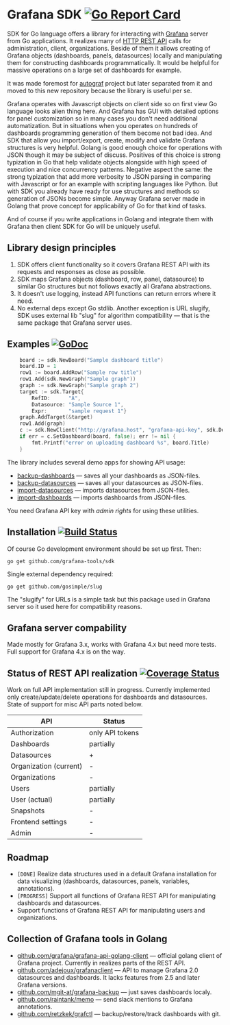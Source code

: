 <!--*- mode:markdown;mode:orgtbl -*-->

# Grafana SDK [![Go Report Card](https://goreportcard.com/badge/github.com/grafana-tools/sdk)](https://goreportcard.com/report/github.com/grafana-tools/sdk)

SDK for Go language offers a library for interacting with
[Grafana](http://grafana.org) server from Go applications.  It
realizes many of
[HTTP REST API](http://docs.grafana.org/reference/http_api) calls for
administration, client, organizations. Beside of them it allows
creating of Grafana objects (dashboards, panels, datasources) locally
and manipulating them for constructing dashboards programmatically.
It would be helpful for massive operations on a large set of
dashboards for example.

It was made foremost for
[autograf](https://github.com/grafana-tools/autograf) project but
later separated from it and moved to this new repository because the
library is useful per se.

Grafana operates with Javascript objects on client side so on first
view Go language looks alien thing here.  And Grafana has GUI with
detailed options for panel customization so in many cases you don't
need additional automatization.  But in situations when you operates
on hundreds of dashboards programming generation of them become not
bad idea.  And SDK that allow you import/export, create, modify and
validate Grafana structures is very helpful.  Golang is good enough
choice for operations with JSON though it may be subject of discuss.
Positives of this choice is strong typization in Go that help validate
objects alongside with high speed of execution and nice concurrency
patterns.  Negative aspect the same: the strong typization that add
more verbosity to JSON parsing in comparing with Javascript or for an
example with scripting languages like Python.  But with SDK you
already have ready for use structures and methods so generation of
JSONs become simple.  Anyway Grafana server made in Golang that prove
concept for applicability of Go for that kind of tasks.

And of course if you write applications in Golang and integrate them
with Grafana then client SDK for Go will be uniquely useful.

## Library design principles

1. SDK offers client functionality so it covers Grafana REST API with
   its requests and responses as close as possible.
1. SDK maps Grafana objects (dashboard, row, panel, datasource) to
   similar Go structures but not follows exactly all Grafana
   abstractions.
1. It doesn't use logging, instead API functions can return errors
   where it need.
1. No external deps except Go stdlib. Another exception is URL
   slugify, SDK uses external lib "slug" for algorithm compatibility —
   that is the same package that Grafana server uses.

## Examples [![GoDoc](https://godoc.org/github.com/grafana-tools/sdk?status.svg)](https://godoc.org/github.com/grafana-tools/sdk)

```go
	board := sdk.NewBoard("Sample dashboard title")
	board.ID = 1
	row1 := board.AddRow("Sample row title")
	row1.Add(sdk.NewGraph("Sample graph"))
	graph := sdk.NewGraph("Sample graph 2")
	target := sdk.Target{
		RefID:      "A",
		Datasource: "Sample Source 1",
		Expr:       "sample request 1"}
	graph.AddTarget(&target)
	row1.Add(graph)
	c := sdk.NewClient("http://grafana.host", "grafana-api-key", sdk.DefaultHTTPClient)	
	if err = c.SetDashboard(board, false); err != nil {
		fmt.Printf("error on uploading dashboard %s", board.Title)
	}
```	

The library includes several demo apps for showing API usage:

* [backup-dashboards](cmd/backup-dashboards) — saves all your dashboards as JSON-files.
* [backup-datasources](cmd/backup-datasources) — saves all your datasources as JSON-files.
* [import-datasources](cmd/import-datasources) — imports datasources from JSON-files.
* [import-dashboards](cmd/import-dashboards) — imports dashboards from JSON-files.

You need Grafana API key with _admin rights_ for using these utilities.

## Installation [![Build Status](https://travis-ci.org/grafana-tools/sdk.svg?branch=master)](https://travis-ci.org/grafana-tools/sdk)

Of course Go development environment should be set up first. Then:

    go get github.com/grafana-tools/sdk

Single external dependency required:

    go get github.com/gosimple/slug

The "slugify" for URLs is a simple task but this package used in
Grafana server so it used here for compatibility reasons.

## Grafana server compability

Made mostly for Grafana 3.x, works with Grafana 4.x but need more
tests. Full support for Grafana 4.x is on the way.

## Status of REST API realization [![Coverage Status](https://coveralls.io/repos/github/grafana-tools/sdk/badge.svg?branch=master)](https://coveralls.io/github/grafana-tools/sdk?branch=master)

Work on full API implementation still in progress. Currently
implemented only create/update/delete operations for dashboards and
datasources. State of support for misc API parts noted below.

<!--- 
#+ORGTBL: SEND status orgtbl-to-gfm
| API                    | Status          |
|------------------------+-----------------|
| Authorization          | only API tokens |
| Dashboards             | partially       |
| Datasources            | +               |
| Organization (current) | partially       |
| Organizations          | -               |
| Users                  | partially       |
| User (actual)          | partially       |
| Snapshots              | -               |
| Frontend settings      | -               |
| Admin                  | -               |
-->

<!--- BEGIN RECEIVE ORGTBL status -->
| API | Status |
|---|---|
| Authorization | only API tokens |
| Dashboards | partially |
| Datasources | + |
| Organization (current) | - |
| Organizations | - |
| Users | partially |
| User (actual) | partially |
| Snapshots | - |
| Frontend settings | - |
| Admin | - |
<!--- END RECEIVE ORGTBL status -->

## Roadmap

* `[DONE]` Realize data structures used in a default Grafana installation for data visualizing (dashboards, datasources, panels, variables, annotations).
* `[PROGRESS]` Support all functions of Grafana REST API for manipulating dashboards and datasources.
* Support functions of Grafana REST API for manipulating users and organizations.


## Collection of Grafana tools in Golang

* [github.com/grafana/grafana-api-golang-client](https://github.com/grafana/grafana-api-golang-client) — official golang client of Grafana project. Currently in realizes parts of the REST API.
* [github.com/adejoux/grafanaclient](https://github.com/adejoux/grafanaclient) — API to manage Grafana 2.0 datasources and dashboards. It lacks features from 2.5 and later Grafana versions.
* [github.com/mgit-at/grafana-backup](https://github.com/mgit-at/grafana-backup) — just saves dashboards localy.
* [github.com/raintank/memo](https://github.com/raintank/memo) — send slack mentions to Grafana annotations.
* [github.com/retzkek/grafctl](https://github.com/retzkek/grafctl) — backup/restore/track dashboards with git.

